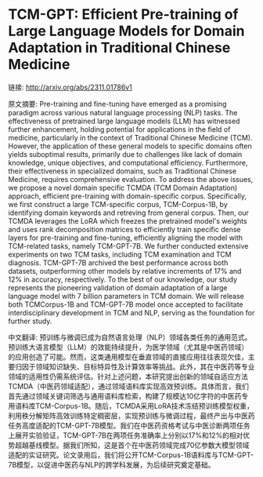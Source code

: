 # TCM-GPT: Efficient Pre-training of Large Language Models for Domain Adaptation in Traditional Chinese Medicine

链接: http://arxiv.org/abs/2311.01786v1

原文摘要:
Pre-training and fine-tuning have emerged as a promising paradigm across
various natural language processing (NLP) tasks. The effectiveness of
pretrained large language models (LLM) has witnessed further enhancement,
holding potential for applications in the field of medicine, particularly in
the context of Traditional Chinese Medicine (TCM). However, the application of
these general models to specific domains often yields suboptimal results,
primarily due to challenges like lack of domain knowledge, unique objectives,
and computational efficiency. Furthermore, their effectiveness in specialized
domains, such as Traditional Chinese Medicine, requires comprehensive
evaluation. To address the above issues, we propose a novel domain specific
TCMDA (TCM Domain Adaptation) approach, efficient pre-training with
domain-specific corpus. Specifically, we first construct a large TCM-specific
corpus, TCM-Corpus-1B, by identifying domain keywords and retreving from
general corpus. Then, our TCMDA leverages the LoRA which freezes the pretrained
model's weights and uses rank decomposition matrices to efficiently train
specific dense layers for pre-training and fine-tuning, efficiently aligning
the model with TCM-related tasks, namely TCM-GPT-7B. We further conducted
extensive experiments on two TCM tasks, including TCM examination and TCM
diagnosis. TCM-GPT-7B archived the best performance across both datasets,
outperforming other models by relative increments of 17% and 12% in accuracy,
respectively. To the best of our knowledge, our study represents the pioneering
validation of domain adaptation of a large language model with 7 billion
parameters in TCM domain. We will release both TCMCorpus-1B and TCM-GPT-7B
model once accepted to facilitate interdisciplinary development in TCM and NLP,
serving as the foundation for further study.

中文翻译:
预训练与微调已成为自然语言处理（NLP）领域各类任务的通用范式。预训练大语言模型（LLM）的效能持续提升，为医学领域（尤其是中医药领域）的应用创造了可能。然而，这类通用模型在垂直领域的直接应用往往表现欠佳，主要归因于领域知识缺失、目标特异性及计算效率等挑战。此外，其在中医药等专业领域的适用性仍需系统评估。针对上述问题，本研究提出创新的领域自适应方法TCMDA（中医药领域适配），通过领域语料库实现高效预训练。具体而言，我们首先通过领域关键词筛选与通用语料库检索，构建了规模达10亿字符的中医药专用语料库TCM-Corpus-1B。随后，TCMDA采用LoRA技术冻结预训练模型权重，利用秩分解矩阵高效训练特定稠密层，实现预训练与微调过程，最终产出与中医药任务高度适配的TCM-GPT-7B模型。我们在中医药资格考试与中医诊断两项任务上展开实验验证，TCM-GPT-7B在两项任务准确率上分别以17%和12%的相对优势超越基线模型。据我们所知，这是首个在中医药领域完成70亿参数大模型领域适配的实证研究。论文录用后，我们将公开TCM-Corpus-1B语料库与TCM-GPT-7B模型，以促进中医药与NLP的跨学科发展，为后续研究奠定基础。  


